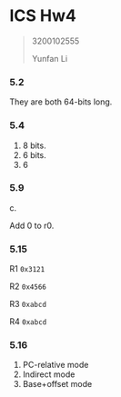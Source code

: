 # ICS Hw4

> 3200102555
>
> Yunfan Li

### 5.2

They are both 64-bits long. 

### 5.4 

1. 8 bits.
2. 6 bits.
3. 6

### 5.9 

c.

Add 0 to r0.

### 5.15 

R1 `0x3121`

R2 `0x4566`

R3 `0xabcd`

R4 `0xabcd`

### 5.16

1. PC-relative mode
2. Indirect mode
3. Base+offset mode